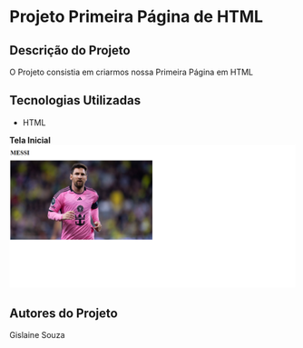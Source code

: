 # Projeto Primeira Página de HTML
## Descrição do Projeto
O Projeto consistia em criarmos nossa Primeira Página em HTML
## Tecnologias Utilizadas
* HTML

**Tela Inicial**
![](img/imagem8.png)
## Autores do Projeto
Gislaine Souza

